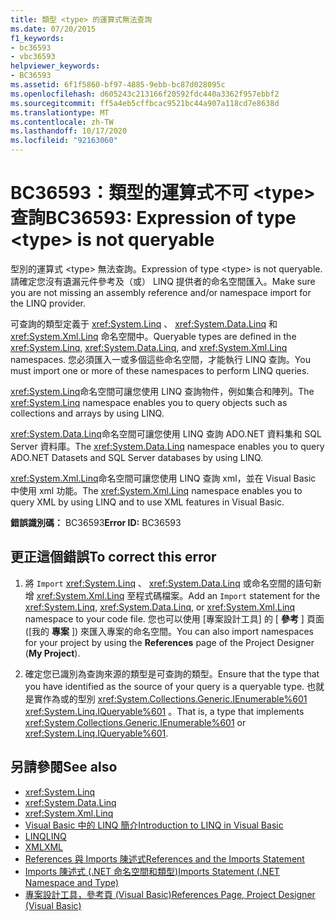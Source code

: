```yaml
---
title: 類型 <type> 的運算式無法查詢
ms.date: 07/20/2015
f1_keywords:
- bc36593
- vbc36593
helpviewer_keywords:
- BC36593
ms.assetid: 6f1f5860-bf97-4885-9ebb-bc87d028095c
ms.openlocfilehash: d605243c213166f20592fdc440a3362f957ebbf2
ms.sourcegitcommit: ff5a4eb5cffbcac9521bc44a907a118cd7e8638d
ms.translationtype: MT
ms.contentlocale: zh-TW
ms.lasthandoff: 10/17/2020
ms.locfileid: "92163060"
---
```

# <a name="bc36593-expression-of-type-type-is-not-queryable"></a><span data-ttu-id="dd5d0-102">BC36593：類型的運算式不可 \<type> 查詢</span><span class="sxs-lookup"><span data-stu-id="dd5d0-102">BC36593: Expression of type \<type> is not queryable</span></span>

<span data-ttu-id="dd5d0-103">型別的運算式 \<type> 無法查詢。</span><span class="sxs-lookup"><span data-stu-id="dd5d0-103">Expression of type \<type> is not queryable.</span></span> <span data-ttu-id="dd5d0-104">請確定您沒有遺漏元件參考及（或） LINQ 提供者的命名空間匯入。</span><span class="sxs-lookup"><span data-stu-id="dd5d0-104">Make sure you are not missing an assembly reference and/or namespace import for the LINQ provider.</span></span>

 <span data-ttu-id="dd5d0-105">可查詢的類型定義于 <xref:System.Linq> 、 <xref:System.Data.Linq> 和 <xref:System.Xml.Linq> 命名空間中。</span><span class="sxs-lookup"><span data-stu-id="dd5d0-105">Queryable types are defined in the <xref:System.Linq>, <xref:System.Data.Linq>, and <xref:System.Xml.Linq> namespaces.</span></span> <span data-ttu-id="dd5d0-106">您必須匯入一或多個這些命名空間，才能執行 LINQ 查詢。</span><span class="sxs-lookup"><span data-stu-id="dd5d0-106">You must import one or more of these namespaces to perform LINQ queries.</span></span>

 <span data-ttu-id="dd5d0-107"><xref:System.Linq>命名空間可讓您使用 LINQ 查詢物件，例如集合和陣列。</span><span class="sxs-lookup"><span data-stu-id="dd5d0-107">The <xref:System.Linq> namespace enables you to query objects such as collections and arrays by using LINQ.</span></span>

 <span data-ttu-id="dd5d0-108"><xref:System.Data.Linq>命名空間可讓您使用 LINQ 查詢 ADO.NET 資料集和 SQL Server 資料庫。</span><span class="sxs-lookup"><span data-stu-id="dd5d0-108">The <xref:System.Data.Linq> namespace enables you to query ADO.NET Datasets and SQL Server databases by using LINQ.</span></span>

 <span data-ttu-id="dd5d0-109"><xref:System.Xml.Linq>命名空間可讓您使用 LINQ 查詢 xml，並在 Visual Basic 中使用 xml 功能。</span><span class="sxs-lookup"><span data-stu-id="dd5d0-109">The <xref:System.Xml.Linq> namespace enables you to query XML by using LINQ and to use XML features in Visual Basic.</span></span>

 <span data-ttu-id="dd5d0-110">**錯誤識別碼：** BC36593</span><span class="sxs-lookup"><span data-stu-id="dd5d0-110">**Error ID:** BC36593</span></span>

## <a name="to-correct-this-error"></a><span data-ttu-id="dd5d0-111">更正這個錯誤</span><span class="sxs-lookup"><span data-stu-id="dd5d0-111">To correct this error</span></span>

1. <span data-ttu-id="dd5d0-112">將 `Import` <xref:System.Linq> 、 <xref:System.Data.Linq> 或命名空間的語句新增 <xref:System.Xml.Linq> 至程式碼檔案。</span><span class="sxs-lookup"><span data-stu-id="dd5d0-112">Add an `Import` statement for the <xref:System.Linq>, <xref:System.Data.Linq>, or <xref:System.Xml.Linq> namespace to your code file.</span></span> <span data-ttu-id="dd5d0-113">您也可以使用 [專案設計工具] 的 [ **參考** ] 頁面 ([我的 **專案** ]) 來匯入專案的命名空間。</span><span class="sxs-lookup"><span data-stu-id="dd5d0-113">You can also import namespaces for your project by using the **References** page of the Project Designer (**My Project**).</span></span>

2. <span data-ttu-id="dd5d0-114">確定您已識別為查詢來源的類型是可查詢的類型。</span><span class="sxs-lookup"><span data-stu-id="dd5d0-114">Ensure that the type that you have identified as the source of your query is a queryable type.</span></span> <span data-ttu-id="dd5d0-115">也就是實作為或的型別 <xref:System.Collections.Generic.IEnumerable%601> <xref:System.Linq.IQueryable%601> 。</span><span class="sxs-lookup"><span data-stu-id="dd5d0-115">That is, a type that implements <xref:System.Collections.Generic.IEnumerable%601> or <xref:System.Linq.IQueryable%601>.</span></span>

## <a name="see-also"></a><span data-ttu-id="dd5d0-116">另請參閱</span><span class="sxs-lookup"><span data-stu-id="dd5d0-116">See also</span></span>

- <xref:System.Linq>
- <xref:System.Data.Linq>
- <xref:System.Xml.Linq>
- [<span data-ttu-id="dd5d0-117">Visual Basic 中的 LINQ 簡介</span><span class="sxs-lookup"><span data-stu-id="dd5d0-117">Introduction to LINQ in Visual Basic</span></span>](../../programming-guide/language-features/linq/introduction-to-linq.md)
- [<span data-ttu-id="dd5d0-118">LINQ</span><span class="sxs-lookup"><span data-stu-id="dd5d0-118">LINQ</span></span>](../../programming-guide/language-features/linq/index.md)
- [<span data-ttu-id="dd5d0-119">XML</span><span class="sxs-lookup"><span data-stu-id="dd5d0-119">XML</span></span>](../../programming-guide/language-features/xml/index.md)
- [<span data-ttu-id="dd5d0-120">References 與 Imports 陳述式</span><span class="sxs-lookup"><span data-stu-id="dd5d0-120">References and the Imports Statement</span></span>](../../programming-guide/program-structure/references-and-the-imports-statement.md)
- [<span data-ttu-id="dd5d0-121">Imports 陳述式 (.NET 命名空間和類型)</span><span class="sxs-lookup"><span data-stu-id="dd5d0-121">Imports Statement (.NET Namespace and Type)</span></span>](../statements/imports-statement-net-namespace-and-type.md)
- [<span data-ttu-id="dd5d0-122">專案設計工具，參考頁 (Visual Basic)</span><span class="sxs-lookup"><span data-stu-id="dd5d0-122">References Page, Project Designer (Visual Basic)</span></span>](/visualstudio/ide/reference/references-page-project-designer-visual-basic)
